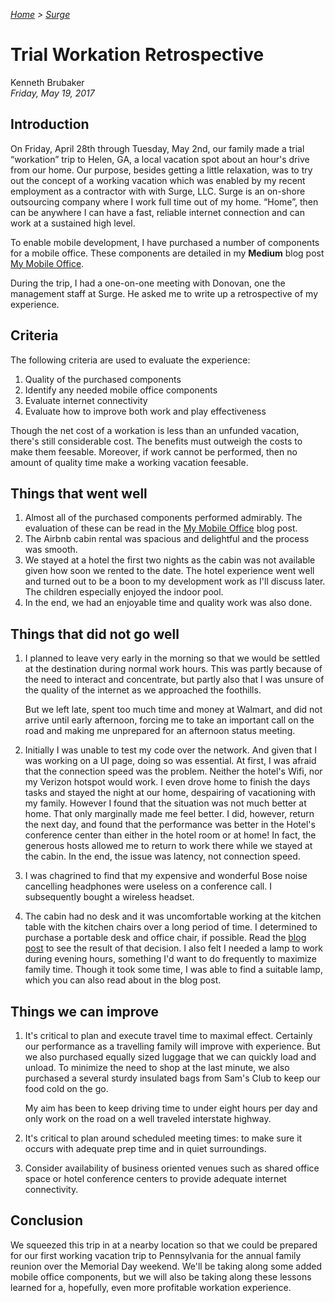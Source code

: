 <!-- markdownlint-disable first-line-h1 first-header-h1 -->
<!-- cSpell:ignore workation mymobileoffice hotspot -->


*[Home](..) > [Surge](./index.md)*

# Trial Workation Retrospective

Kenneth Brubaker<br/>
*Friday, May 19, 2017*

## Introduction

On Friday, April 28th through Tuesday, May 2nd, our family made a trial
“workation” trip to Helen, GA, a local vacation spot about an hour's
drive from our home. Our purpose, besides getting a little relaxation,
was to try out the concept of a working vacation which was enabled by my
recent employment as a contractor with with Surge, LLC. Surge is an on-shore
outsourcing company where I work full time out of my home. “Home”, then
can be anywhere I can have a fast, reliable internet connection and can
work at a sustained high level.

To enable mobile development, I have purchased a number of components
for a mobile office. These components are detailed in my **Medium** blog
post <a href="https://medium.com/@kenbrubaker/my-mobile-office-2a1c634d1089" target="_blank">My Mobile Office</a>.

During the trip, I had a one-on-one meeting with Donovan, one the
management staff at Surge. He asked me to write up a retrospective of my
experience.

## Criteria

The following criteria are used to evaluate the experience:

1. Quality of the purchased components
1. Identify any needed mobile office components
1. Evaluate internet connectivity
1. Evaluate how to improve both work and play effectiveness

Though the net cost of a workation is less than an unfunded vacation,
there's still considerable cost. The benefits must outweigh the costs to
make them feesable. Moreover, if work cannot be performed, then no amount
of quality time make a working vacation feesable.

## Things that went well

1. Almost all of the purchased components performed admirably. The
   evaluation of these can be read in the <a href="https://medium.com/@kenbrubaker/my-mobile-office-2a1c634d1089" target="_blank">My Mobile Office</a>
   blog post.
1. The Airbnb cabin rental was spacious and delightful and the process
   was smooth.
1. We stayed at a hotel the first two nights as the cabin was not available
   given how soon we rented to the date. The hotel experience went well
   and turned out to be a boon to my development work as I'll discuss later.
   The children especially enjoyed the indoor pool.
1. In the end, we had an enjoyable time and quality work was also done.

## Things that did not go well

1. I planned to leave very early in the morning so that we would be
   settled at the destination during normal work hours. This was partly
   because of the need to interact and concentrate, but partly also that
   I was unsure of the quality of the internet as we approached the foothills.

   But we left late, spent too much time and money at Walmart, and did
   not arrive until early afternoon, forcing me to take an important call
   on the road and making me unprepared for an afternoon status meeting.
1. Initially I was unable to test my code over the network. And given
   that I was working on a UI page, doing so was essential. At first, I
   was afraid that the connection speed was the problem. Neither the
   hotel's Wifi, nor my Verizon hotspot would work. I even drove home
   to finish the days tasks and stayed the night at our home, despairing
   of vacationing with my family. However I found that the situation was
   not much better at home. That only marginally made me feel better. I
   did, however, return the next day, and found that the performance was
   better in the Hotel's conference center than either in the hotel room
   or at home! In fact, the generous hosts allowed me to return to work
   there while we stayed at the cabin. In the end, the issue was latency,
   not connection speed.
1. I was chagrined to find that my expensive and wonderful Bose noise
   cancelling headphones were useless on a conference call. I subsequently
   bought a wireless headset.
1. The cabin had no desk and it was uncomfortable working at the kitchen
   table with the kitchen chairs over a long period of time. I determined
   to purchase a portable desk and office chair, if possible. Read the <a href="https://medium.com/@kenbrubaker/my-mobile-office-2a1c634d1089" target="_blank">blog post</a>
   to see the result of that decision. I also felt I needed a lamp
   to work during evening hours, something I'd want to do frequently to
   maximize family time. Though it took some time, I was able to find a
   suitable lamp, which you can also read about in the blog post.

## Things we can improve

1. It's critical to plan and execute travel time to maximal effect.
   Certainly our performance as a travelling family will improve with
   experience. But we also purchased equally sized luggage that we can
   quickly load and unload. To minimize the need to shop at the last minute,
   we also purchased a several sturdy insulated bags from Sam's Club to
   keep our food cold on the go.

   My aim has been to keep driving time to under eight hours per day and
   only work on the road on a well traveled interstate highway.
1. It's critical to plan around scheduled meeting times: to make sure it
   occurs with adequate prep time and in quiet surroundings.
1. Consider availability of business oriented venues such as shared
   office space or hotel conference centers to provide adequate internet
   connectivity.

## Conclusion

We squeezed this trip in at a nearby location so that we could be
prepared for our first working vacation trip to Pennsylvania for the
annual family reunion over the Memorial Day weekend. We'll be taking
along some added mobile office components, but we will also be taking
along these lessons learned for a, hopefully, even more profitable
workation experience.
